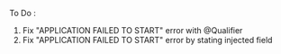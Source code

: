 To Do :
1. Fix "APPLICATION FAILED TO START" error with @Qualifier
2. Fix "APPLICATION FAILED TO START" error by stating injected field
